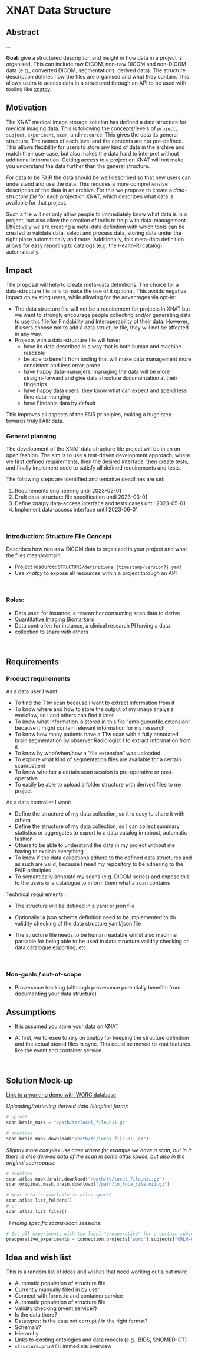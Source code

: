 # XNAT Data Structure 

## Abstract 

...

**Goal**: give a structured description and insight in how data in a 
project is organised. This can include raw DICOM, non-raw DICOM
and non-DICOM data (e.g., converted DICOM, segmentations, derived data).
The structure description defines how the files are organised and what they
contain. This allows users to access data in a structured through an API to
be used with tooling like [xnatpy](https://xnat.rtfd.io). 

## Motivation

The XNAT medical image storage solution has defined a data structure for
medical imaging data. This is following the concepts/levels of `project`,
`subject`, `experiment`, `scan`, and `resource`. This gives the data its
general structure. The names of each level and the contents are not
pre-defined. This allows flexibility for users to store any kind of data in
the archive and match their use-case, but also makes the data hard to interpret
without additional information. Getting access to a project on XNAT will not
make you understand the data further than the general structure.

For data to be FAIR the data should be well described so that new users can
understand and use the data. This requires a more comprehensive description of
the data in an archive. For this we propose to create a *data-structure file*
for each project on XNAT, which describes what data is available for that 
project.

Such a file will not only allow people to immediately know what data is in a 
project, but also allow the creation of tools to help with data-management.
Effectively we are creating a meta-data definition with which tools can be
created to validate data, select and process data, storing data under the 
right place automatically and more. Additionally, this meta-data definition
allows for easy reporting to catalogs (e.g. the Health-RI catalog) 
automatically.

## Impact

The proposal will help to create meta-data definitions. The choice for a
data-structure file to is to make the use of it optional. This avoids negative
impact on existing users, while allowing for the advantages via opt-in:

* The data structure file will not be a requirement for projects in XNAT but we
  want to strongly encourage people collecting and/or generating data to use 
  this file for Findability and Interoperability of their data. However, if
  users choose not to add a data structure file, they will not be affected in 
  any way.
* Projects with a data-structure file will have:
  * have its data described in a way that is both human and machine-readable
  * be able to benefit from tooling that will make data management more 
    consistent and less error-prone
  * have happy data-managers: managing the data will be more straight-forward 
    and give data structure documentation at their fingertips
  * have happy data users: they know what can expect and spend less time 
    data-munging
  * have Findable data by default

This improves all aspects of the FAIR principles, making a huge step towards 
truly FAIR data.

### General  planning

The development of the XNAT data structure file project will be in an on 
open fashion. The aim is to use a test-driven development approach, where
we first defined requirements, then the desired interface, then create tests, 
and finally implement code to satisfy all defined requirements and tests.

The following steps are identified and tentative deadlines
are set:

1. Requirements engineering until 2023-02-01
2. Draft data-structure file specification until 2023-03-01
3. Define xnatpy data-access interface and tests cases until 2023-05-01
4. Implement data-access interface until 2023-06-01


 
### Introduction: Structure File Concept 

Describes how non-raw DICOM data is organized in your project and what the 
files mean/contain. 

* Project resource: `STRUCTURE/definitions_{timestamp/version?}.yaml`  
* Use *xnatpy* to expose all resources within a project through an API 

 

### Roles: 
* Data user: for instance, a researcher consuming scan data to derive
* [Quantitative Imaging Biomarkers](https://en.wikipedia.org/wiki/Imaging_biomarker)
* Data controller: for instance, a clinical research PI having a data
* collection to share with others 

 

## Requirements 

### Product requirements 

As a data user I want: 
* To find the T1w scan because I want to extract information from it 
* To know where and how to store the output of my image analysis workflow, 
  so I and others can find it later 
* To know what information is stored in this file “ambiguousfile.extension” 
  because it might contain relevant information for my research 
* To know how many patients have a T1w scan with a fully annotated brain 
  segmentation by observer Radiologist 1 to extract information from it 
* To know by who/when/how a “file.extension” was uploaded 
* To explore what kind of segmentation files are available for a certain 
  scan/patient 
* To know whether a certain scan session is pre-operative or post-operative 
* To easily be able to upload a folder structure with derived files to my project  

As a data controller I want: 
* Define the structure of my data collection, so it is easy to share it
  with others 
* Define the structure of my data collection, so I can collect summary 
  statistics or aggregates to export to a data catalog in robust, automatic fashion 
* Others to be able to understand the data in my project without me having to
  explain everything 
* To know if the data collections adhere to the defined data structures and as
  such are valid, because I need my repository to be adhering to the FAIR principles 
* To semantically annotate my scans (e.g. DICOM series) and expose this to
  the users or a catalogue to inform them what a scan contains 

Technical requirements :
* The structure will be defined in a yaml or json file 
* Optionally: a json schema definition need to be implemented to do validity
  checking of the data structure yaml/json file 
* The structure file needs to be human readable whilst also machine parsable 
  for being able to be used in data structure validity checking or data 
  catalogue exporting, etc. 

     

### Non-goals / out-of-scope 
* Provenance tracking (although provenance potentially benefits from documenting
  your data structure)

## Assumptions 
* It is assumed you store your data on XNAT 
* At first, we foresee to rely on xnatpy for keeping the structure definition and
  the actual stored files in sync. This could be moved to xnat features like the event and container service. 

     
## Solution Mock-up

[Link to a working demo with WORC database](https://gitlab.com/radiology/infrastructure/xnatpy/-/tree/feature/data-structure-demo/xnat/tests)

*Uploading/retrieving derived data (simplest form)*: 

```python
# upload 
scan.brain_mask = "/path/to/local_file.nii.gz"

# download 
scan.brain_mask.download("/path/to/local_file.nii.gz")
```

*Slightly more complex use case where for example we have a scan, but in it there is also derived data of the scan in some atlas space, but also in the original scan space*: 

```python
# download 
scan.atlas.mask.brain.download("/path/to/local_file.nii.gz") 
scan.original.mask.brain.download("/path/to_loca_file.nii.gz") 

# What data is available in atlas space?
scan.atlas.list_folders()
# or
scan.atlas.list_files() 
```
 
*Finding specific scans/scan sessions*:
```python
# Get all experiments with the label "preoperative" for a certain subject 
preoperative_experiments = connection.projects['worc'].subjects['CRLM-002'].experiments["preoperative"] 
```

## Idea and wish list
This is a random list of ideas and wishes that need working out a but more
* Automatic population of structure file  
* Currently manually filled in by user 
* Connect with forms.io and container service 
* Automatic population of structure file 
* Validity checking (event service?) 
* Is the data there? 
* Datatypes: is the data not corrupt / in the right format? 
* Schema’s? 
* Hierarchy 
* Links to existing ontologies and data models (e.g., BIDS, SNOMED-CT)
* `structure.print()`: immediate overview 

 
